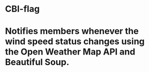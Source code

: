 # CBI-flag
# Notifies members whenever the wind speed status changes using the Open Weather Map API and Beautiful Soup.
